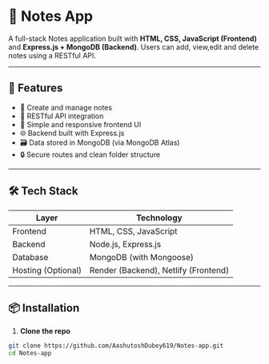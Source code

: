 # 📝 Notes App

A full-stack Notes application built with **HTML, CSS, JavaScript (Frontend)** and **Express.js + MongoDB (Backend)**. Users can add, view,edit and delete notes using a RESTful API.

---

## 🚀 Features

- 📄 Create and manage notes
- 🔁 RESTful API integration
- 🎨 Simple and responsive frontend UI
- 🌐 Backend built with Express.js
- 🗃️ Data stored in MongoDB (via MongoDB Atlas)
- 🔒 Secure routes and clean folder structure

---

## 🛠️ Tech Stack

| Layer        | Technology           |
|--------------|----------------------|
| Frontend     | HTML, CSS, JavaScript |
| Backend      | Node.js, Express.js   |
| Database     | MongoDB (with Mongoose) |
| Hosting (Optional) | Render (Backend), Netlify (Frontend) |

---

## 📦 Installation

1. **Clone the repo**

```bash
git clone https://github.com/AashutoshDubey619/Notes-app.git
cd Notes-app
